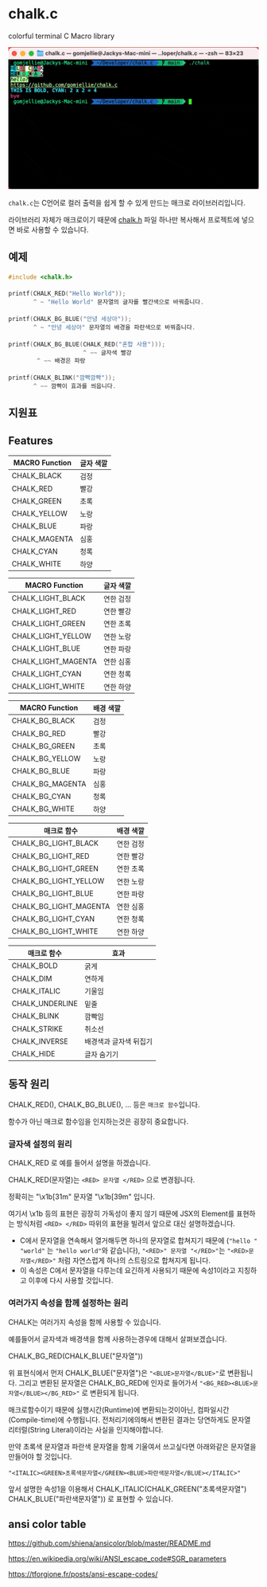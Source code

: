 # chalk.c
colorful terminal C Macro library

![chalk.git](./.github/chalk.gif)

`chalk.c`는 C언어로 컬러 출력을 쉽게 할 수 있게 만드는 매크로 라이브러리입니다. 

라이브러리 자체가 매크로이기 때문에 [chalk.h](./chalk.h) 파일 하나만 복사해서 프로젝트에 넣으면 바로 사용할 수 있습니다.


## 예제

```c
#include <chalk.h>

printf(CHALK_RED("Hello World"));
       ^ ~ "Hello World" 문자열의 글자를 빨간색으로 바꿔줍니다.

printf(CHALK_BG_BLUE("안녕 세상아"));
       ^ ~ "안녕 세상아" 문자열의 배경을 파란색으로 바꿔줍니다.

printf(CHALK_BG_BLUE(CHALK_RED("혼합 사용")));
                     ^ ~~ 글자색 빨강
        ^ ~~ 배경은 파랑

printf(CHALK_BLINK("깜빡깜빡"));
       ^ ~~ 깜빡이 효과를 씌웁니다.
```

## 지원표

## Features

|MACRO Function | 글자 색깔 |
|---------------|-----|
|CHALK_BLACK    | 검정 |
|CHALK_RED      | 빨강 |
|CHALK_GREEN    | 초록 |
|CHALK_YELLOW   | 노랑 |
|CHALK_BLUE     | 파랑 |
|CHALK_MAGENTA  | 심홍 |
|CHALK_CYAN     | 청록 |
|CHALK_WHITE    | 하양 |

|MACRO Function     | 글자 색깔 |
|-------------------|---------|
|CHALK_LIGHT_BLACK  | 연한 검정 |
|CHALK_LIGHT_RED    | 연한 빨강 |
|CHALK_LIGHT_GREEN  | 연한 초록 |
|CHALK_LIGHT_YELLOW | 연한 노랑 |
|CHALK_LIGHT_BLUE   | 연한 파랑 |
|CHALK_LIGHT_MAGENTA| 연한 심홍 |
|CHALK_LIGHT_CYAN   | 연한 청록 |
|CHALK_LIGHT_WHITE  | 연한 하양 |

|MACRO Function  | 배경 색깔 |
|----------------|-----|
|CHALK_BG_BLACK  | 검정 |
|CHALK_BG_RED    | 빨강 |
|CHALK_BG_GREEN  | 초록 |
|CHALK_BG_YELLOW | 노랑 |
|CHALK_BG_BLUE   | 파랑 |
|CHALK_BG_MAGENTA| 심홍 |
|CHALK_BG_CYAN   | 청록 |
|CHALK_BG_WHITE  | 하양 |

| 매크로 함수             | 배경 색깔 |
|----------------------|---------|
|CHALK_BG_LIGHT_BLACK  | 연한 검정 |
|CHALK_BG_LIGHT_RED    | 연한 빨강 |
|CHALK_BG_LIGHT_GREEN  | 연한 초록 |
|CHALK_BG_LIGHT_YELLOW | 연한 노랑 |
|CHALK_BG_LIGHT_BLUE   | 연한 파랑 |
|CHALK_BG_LIGHT_MAGENTA| 연한 심홍 |
|CHALK_BG_LIGHT_CYAN   | 연한 청록 |
|CHALK_BG_LIGHT_WHITE  | 연한 하양 |

| 매크로 함수      | 효과 |
|---------------|-----|
|CHALK_BOLD     | 굵게 |
|CHALK_DIM      | 연하게 |
|CHALK_ITALIC   | 기울임 |
|CHALK_UNDERLINE| 밑줄 |
|CHALK_BLINK    | 깜빡임 |
|CHALK_STRIKE   | 취소선 |
|CHALK_INVERSE  | 배경색과 글자색 뒤집기 |
|CHALK_HIDE     | 글자 숨기기 |

## 동작 원리

CHALK_RED(), CHALK_BG_BLUE(), ... 등은 `매크로 함수`입니다. 

함수가 아닌 매크로 함수임을 인지하는것은 굉장히 중요합니다.

### 글자색 설정의 원리

CHALK_RED 로 예를 들어서 설명을 하겠습니다.

CHALK_RED(문자열)는 `<RED> 문자열 </RED>` 으로 변경됩니다. 

정확히는 "\x1b[31m" 문자열 "\x1b[39m" 입니다. 

여기서 \x1b 등의 표현은 굉장히 가독성이 좋지 않기 때문에 JSX의 Element를 표현하는 방식처럼 `<RED> </RED>` 따위의 표현을 빌려서 앞으로 대신 설명하겠습니다.

  - C에서 문자열을 연속해서 열거해두면 하나의 문자열로 합쳐지기 때문에 (`"hello " "world"` 는 `"hello world"`와 같습니다), `"<RED>" 문자열 "</RED>"`는 `"<RED>문자열</RED>"` 처럼 자연스럽게 하나의 스트링으로 합쳐지게 됩니다.
  - 이 속성은 C에서 문자열을 다루는데 요긴하게 사용되기 때문에 속성1이라고 지칭하고 이후에 다시 사용할 것입니다.

### 여러가지 속성을 함께 설정하는 원리

CHALK는 여러가지 속성을 함께 사용할 수 있습니다.

예를들어서 글자색과 배경색을 함께 사용하는경우에 대해서 살펴보겠습니다.

CHALK_BG_RED(CHALK_BLUE("문자열"))

위 표현식에서 먼저 CHALK_BLUE("문자열")은 `"<BLUE>문자열</BLUE>"`로 변환됩니다. 그리고 변환된 문자열은 CHALK_BG_RED에 인자로 들어가서 `"<BG_RED><BLUE>문자열</BLUE></BG_RED>"` 로 변환되게 됩니다.

매크로함수이기 때문에 실행시간(Runtime)에 변환되는것이아닌, 컴파일시간(Compile-time)에 수행됩니다. 전처리기에의해서 변환된 결과는 당연하게도 문자열 리터럴(String Literal)이라는 사실을 인지해야합니다.

만약 초록색 문자열과 파란색 문자열을 함께 기울여서 쓰고싶다면 아래와같은 문자열을 만들어야 할 것입니다.

`"<ITALIC><GREEN>초록색문자열</GREEN><BLUE>파란색문자열</BLUE></ITALIC>"`

앞서 설명한 속성1을 이용해서 CHALK_ITALIC(CHALK_GREEN("초록색문자열") CHALK_BLUE("파란색문자열")) 로 표현할 수 있습니다.

## ansi color table

https://github.com/shiena/ansicolor/blob/master/README.md

https://en.wikipedia.org/wiki/ANSI_escape_code#SGR_parameters

https://tforgione.fr/posts/ansi-escape-codes/

